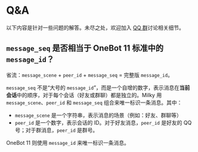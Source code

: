 # Q&A

以下内容是针对一些问题的解答。未尽之处，欢迎加入 [QQ 群](https://qm.qq.com/q/C04kPQzayk)讨论相关细节。

## `message_seq` 是否相当于 OneBot 11 标准中的 `message_id`？

省流：`message_scene` + `peer_id` + `message_seq` = 完整版 `message_id`。

`message_seq` 不是“大号的 `message_id`”，而是一个自增的数字，表示消息在**当前会话**中的顺序，对于每个会话（好友或群聊）都是独立的。Milky 用 `message_scene`、`peer_id` 和 `message_seq` 组合来唯一标识一条消息。其中：
- `message_scene` 是一个字符串，表示消息的场景（例如：好友、群聊等）
- `peer_id` 是一个数字，表示会话的 ID。对于好友消息，`peer_id` 是好友的 QQ 号；对于群消息，`peer_id` 是群号。

OneBot 11 则使用 `message_id` 来唯一标识一条消息。

<!--
## `client_seq` 是什么？为什么在有的 API 中我必须提供它？

`client_seq` 是消息的“客户端序列号”，是 QQ 客户端（协议端）单独维护的另外一套不同于 `message_seq` 的序列号，同样是自增的，**无法通过 `message_seq` 推断或拉取**，但在**回复和撤回私聊消息**时需要用到，因此，在如下使用情景中，必须提供 `client_seq`：

- 调用 `recall_private_message` API
- 在 `send_private_message` API 中使用 `reply` 消息段

相应地，在如下 API 返回结果或事件上报中，也必须包含消息的 `client_seq`：

- 通过 `message_received` 事件上报私聊消息
- 调用 `send_private_message` API 的返回结果

以下 API 无法提供 `client_seq`：

- `get_message`
- `get_history_messages`

综上所述，应用端实现需要妥善保存私聊消息的 `client_seq`，以便在需要时使用。`client_seq` 仅在发送和接收消息时有效，无法通过其他方式获取。
-->